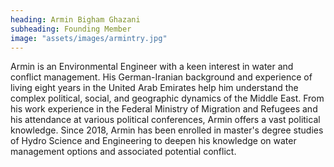 ```yaml
---
heading: Armin Bigham Ghazani
subheading: Founding Member
image: "assets/images/armintry.jpg"
---
```


Armin is an Environmental Engineer with a keen interest in water and conflict management. His German-Iranian background and experience of living eight years in the United Arab Emirates help him understand the complex political, social, and geographic dynamics of the Middle East. From his work experience in the Federal Ministry of Migration and Refugees and his attendance at various political conferences, Armin offers a vast political knowledge. Since 2018, Armin has been enrolled in master's degree studies of Hydro Science and Engineering to deepen his knowledge on water management options and associated potential conflict.
